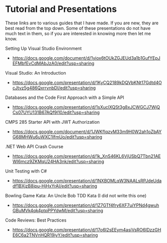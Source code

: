 # Tutorial and Presentations

These links are to various guides that I have made. If you are new, they are best read from the top down. Some of these presentations do not have much text in them, so if you are interested in knowing more then let me know.

Setting Up Visual Studio Environment 
- https://docs.google.com/document/d/1yiox6tOUkZGJEUd3a1b1GufYEpJEFMbfEvCdMAbJzA0/edit?usp=sharing

Visual Studio: An Introduction
- https://docs.google.com/presentation/d/1KyCQ2189kDQVbKNt17Gdtd4OcJtvz5g486QxrrvnbDI/edit?usp=sharing

Databases and the Code First Approach with a Simple API
- https://docs.google.com/presentation/d/1sXuclXQSt3g8xJCWGCJ7WjQCs07UYU131B67AQf9l10/edit?usp=sharing

CMPS 285 Starter API with JWT Authorization
- https://docs.google.com/document/d/1JWKfIqzvM33m9H0W2ah1oZbAYG68MHWu6uWXC1IfmUo/edit?usp=sharing

.NET Web API Crash Course
- https://docs.google.com/presentation/d/1k_XnS46KL6VjUSbQ7Tbn21AEWI6mcz9ZKMqU24HA3nk/edit?usp=sharing

Unit Testing with C#
- https://docs.google.com/presentation/d/1NXBOMLqW3NAALsRPJdeUdadf1BXjzB8ipu-HjHxYrAI/edit?usp=sharing

Bowling Game Kata: An Uncle Bob TDD Kata (I did not write this one)
- https://docs.google.com/presentation/d/1Z7GTf4fry6XF7uiYPNd4gwuhGBuMVk4qk4ptpPPYdwM/edit?usp=sharing

Code Reviews: Best Practices
- https://docs.google.com/presentation/d/17o6I2sEEym4asiVsRO6IDzzGHE6C6a2TNVnHQR19iyY/edit?usp=sharing
